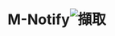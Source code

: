 # M-Notify![擷取](https://user-images.githubusercontent.com/33273330/227431375-12cc28d3-7578-4e28-8ba0-df9f1063a840.PNG)
